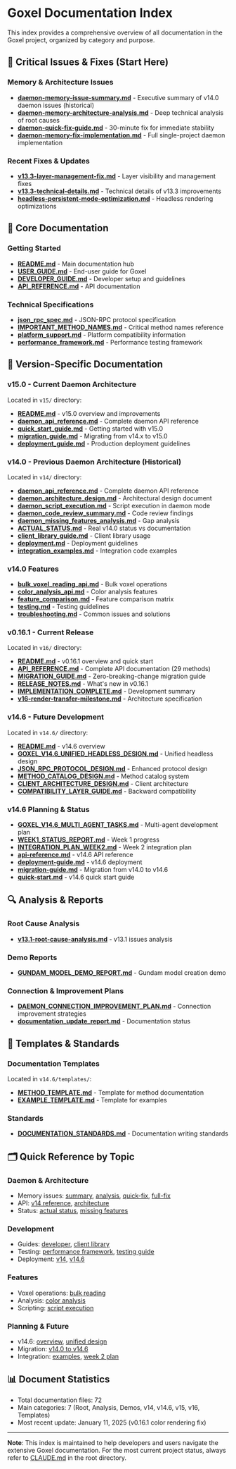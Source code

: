 # Goxel Documentation Index

This index provides a comprehensive overview of all documentation in the Goxel project, organized by category and purpose.

## 🚨 Critical Issues & Fixes (Start Here)

### Memory & Architecture Issues
- **[daemon-memory-issue-summary.md](daemon-memory-issue-summary.md)** - Executive summary of v14.0 daemon issues (historical)
- **[daemon-memory-architecture-analysis.md](daemon-memory-architecture-analysis.md)** - Deep technical analysis of root causes
- **[daemon-quick-fix-guide.md](daemon-quick-fix-guide.md)** - 30-minute fix for immediate stability
- **[daemon-memory-fix-implementation.md](daemon-memory-fix-implementation.md)** - Full single-project daemon implementation

### Recent Fixes & Updates
- **[v13.3-layer-management-fix.md](v13.3-layer-management-fix.md)** - Layer visibility and management fixes
- **[v13.3-technical-details.md](v13.3-technical-details.md)** - Technical details of v13.3 improvements
- **[headless-persistent-mode-optimization.md](headless-persistent-mode-optimization.md)** - Headless rendering optimizations

## 📘 Core Documentation

### Getting Started
- **[README.md](README.md)** - Main documentation hub
- **[USER_GUIDE.md](USER_GUIDE.md)** - End-user guide for Goxel
- **[DEVELOPER_GUIDE.md](DEVELOPER_GUIDE.md)** - Developer setup and guidelines
- **[API_REFERENCE.md](API_REFERENCE.md)** - API documentation

### Technical Specifications
- **[json_rpc_spec.md](json_rpc_spec.md)** - JSON-RPC protocol specification
- **[IMPORTANT_METHOD_NAMES.md](IMPORTANT_METHOD_NAMES.md)** - Critical method names reference
- **[platform_support.md](platform_support.md)** - Platform compatibility information
- **[performance_framework.md](performance_framework.md)** - Performance testing framework

## 📁 Version-Specific Documentation

### v15.0 - Current Daemon Architecture
Located in `v15/` directory:
- **[README.md](v15/README.md)** - v15.0 overview and improvements
- **[daemon_api_reference.md](v15/daemon_api_reference.md)** - Complete daemon API reference
- **[quick_start_guide.md](v15/quick_start_guide.md)** - Getting started with v15.0
- **[migration_guide.md](v15/migration_guide.md)** - Migrating from v14.x to v15.0
- **[deployment_guide.md](v15/deployment_guide.md)** - Production deployment guidelines

### v14.0 - Previous Daemon Architecture (Historical)
Located in `v14/` directory:
- **[daemon_api_reference.md](v14/daemon_api_reference.md)** - Complete daemon API reference
- **[daemon_architecture_design.md](v14/daemon_architecture_design.md)** - Architectural design document
- **[daemon_script_execution.md](v14/daemon_script_execution.md)** - Script execution in daemon mode
- **[daemon_code_review_summary.md](v14/daemon_code_review_summary.md)** - Code review findings
- **[daemon_missing_features_analysis.md](v14/daemon_missing_features_analysis.md)** - Gap analysis
- **[ACTUAL_STATUS.md](v14/ACTUAL_STATUS.md)** - Real v14.0 status vs documentation
- **[client_library_guide.md](v14/client_library_guide.md)** - Client library usage
- **[deployment.md](v14/deployment.md)** - Deployment guidelines
- **[integration_examples.md](v14/integration_examples.md)** - Integration code examples

### v14.0 Features
- **[bulk_voxel_reading_api.md](v14/bulk_voxel_reading_api.md)** - Bulk voxel operations
- **[color_analysis_api.md](v14/color_analysis_api.md)** - Color analysis features
- **[feature_comparison.md](v14/feature_comparison.md)** - Feature comparison matrix
- **[testing.md](v14/testing.md)** - Testing guidelines
- **[troubleshooting.md](v14/troubleshooting.md)** - Common issues and solutions

### v0.16.1 - Current Release
Located in `v16/` directory:
- **[README.md](v16/README.md)** - v0.16.1 overview and quick start
- **[API_REFERENCE.md](v16/API_REFERENCE.md)** - Complete API documentation (29 methods)
- **[MIGRATION_GUIDE.md](v16/MIGRATION_GUIDE.md)** - Zero-breaking-change migration guide
- **[RELEASE_NOTES.md](v16/RELEASE_NOTES.md)** - What's new in v0.16.1
- **[IMPLEMENTATION_COMPLETE.md](v16/IMPLEMENTATION_COMPLETE.md)** - Development summary
- **[v16-render-transfer-milestone.md](v16-render-transfer-milestone.md)** - Architecture specification

### v14.6 - Future Development
Located in `v14.6/` directory:
- **[README.md](v14.6/README.md)** - v14.6 overview
- **[GOXEL_V14.6_UNIFIED_HEADLESS_DESIGN.md](v14.6/GOXEL_V14.6_UNIFIED_HEADLESS_DESIGN.md)** - Unified headless design
- **[JSON_RPC_PROTOCOL_DESIGN.md](v14.6/JSON_RPC_PROTOCOL_DESIGN.md)** - Enhanced protocol design
- **[METHOD_CATALOG_DESIGN.md](v14.6/METHOD_CATALOG_DESIGN.md)** - Method catalog system
- **[CLIENT_ARCHITECTURE_DESIGN.md](v14.6/CLIENT_ARCHITECTURE_DESIGN.md)** - Client architecture
- **[COMPATIBILITY_LAYER_GUIDE.md](v14.6/COMPATIBILITY_LAYER_GUIDE.md)** - Backward compatibility

### v14.6 Planning & Status
- **[GOXEL_V14.6_MULTI_AGENT_TASKS.md](v14.6/GOXEL_V14.6_MULTI_AGENT_TASKS.md)** - Multi-agent development plan
- **[WEEK1_STATUS_REPORT.md](v14.6/WEEK1_STATUS_REPORT.md)** - Week 1 progress
- **[INTEGRATION_PLAN_WEEK2.md](v14.6/INTEGRATION_PLAN_WEEK2.md)** - Week 2 integration plan
- **[api-reference.md](v14.6/api-reference.md)** - v14.6 API reference
- **[deployment-guide.md](v14.6/deployment-guide.md)** - v14.6 deployment
- **[migration-guide.md](v14.6/migration-guide.md)** - Migration from v14.0 to v14.6
- **[quick-start.md](v14.6/quick-start.md)** - v14.6 quick start guide

## 🔍 Analysis & Reports

### Root Cause Analysis
- **[v13.1-root-cause-analysis.md](analysis/v13.1-root-cause-analysis.md)** - v13.1 issues analysis

### Demo Reports
- **[GUNDAM_MODEL_DEMO_REPORT.md](demos/GUNDAM_MODEL_DEMO_REPORT.md)** - Gundam model creation demo

### Connection & Improvement Plans
- **[DAEMON_CONNECTION_IMPROVEMENT_PLAN.md](DAEMON_CONNECTION_IMPROVEMENT_PLAN.md)** - Connection improvement strategies
- **[documentation_update_report.md](v14/documentation_update_report.md)** - Documentation status

## 📝 Templates & Standards

### Documentation Templates
Located in `v14.6/templates/`:
- **[METHOD_TEMPLATE.md](v14.6/templates/METHOD_TEMPLATE.md)** - Template for method documentation
- **[EXAMPLE_TEMPLATE.md](v14.6/templates/EXAMPLE_TEMPLATE.md)** - Template for examples

### Standards
- **[DOCUMENTATION_STANDARDS.md](v14.6/DOCUMENTATION_STANDARDS.md)** - Documentation writing standards

## 🗂️ Quick Reference by Topic

### Daemon & Architecture
- Memory issues: [summary](daemon-memory-issue-summary.md), [analysis](daemon-memory-architecture-analysis.md), [quick-fix](daemon-quick-fix-guide.md), [full-fix](daemon-memory-fix-implementation.md)
- API: [v14 reference](v14/daemon_api_reference.md), [architecture](v14/daemon_architecture_design.md)
- Status: [actual status](v14/ACTUAL_STATUS.md), [missing features](v14/daemon_missing_features_analysis.md)

### Development
- Guides: [developer](DEVELOPER_GUIDE.md), [client library](v14/client_library_guide.md)
- Testing: [performance framework](performance_framework.md), [testing guide](v14/testing.md)
- Deployment: [v14](v14/deployment.md), [v14.6](v14.6/deployment-guide.md)

### Features
- Voxel operations: [bulk reading](v14/bulk_voxel_reading_api.md)
- Analysis: [color analysis](v14/color_analysis_api.md)
- Scripting: [script execution](v14/daemon_script_execution.md)

### Planning & Future
- v14.6: [overview](v14.6/README.md), [unified design](v14.6/GOXEL_V14.6_UNIFIED_HEADLESS_DESIGN.md)
- Migration: [v14.0 to v14.6](v14.6/migration-guide.md)
- Integration: [examples](v14/integration_examples.md), [week 2 plan](v14.6/INTEGRATION_PLAN_WEEK2.md)

## 📊 Document Statistics

- Total documentation files: 72
- Main categories: 7 (Root, Analysis, Demos, v14, v14.6, v15, v16, Templates)
- Most recent update: January 11, 2025 (v0.16.1 color rendering fix)

---

**Note**: This index is maintained to help developers and users navigate the extensive Goxel documentation. For the most current project status, always refer to [CLAUDE.md](../CLAUDE.md) in the root directory.